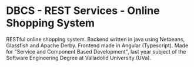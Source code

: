 # DBCS - REST Services - Online Shopping System
RESTful online shopping system. Backend written in java using Netbeans, Glassfish and Apache Derby. Frontend made in Angular (Typescript). Made for "Service and Component Based Development", last year subject of the Software Engineering Degree at Valladolid University (UVa).
